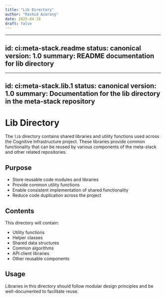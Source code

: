 ```yaml
---
title: "Lib Directory"
author: "Rashid Azarang"
date: 2025-04-18
draft: false
---
```


<!-- migrated from knowledge-base repo on 2025-04 -->

---
id: ci:meta-stack.readme
status: canonical
version: 1.0
summary: README documentation for lib directory
---

---
id: ci:meta-stack.lib.1
status: canonical
version: 1.0
summary: Documentation for the lib directory in the meta-stack repository
---

# Lib Directory

The `lib` directory contains shared libraries and utility functions used across the Cognitive Infrastructure project. These libraries provide common functionality that can be reused by various components of the meta-stack and other related repositories.

## Purpose

- Store reusable code modules and libraries
- Provide common utility functions
- Enable consistent implementation of shared functionality
- Reduce code duplication across the project

## Contents

This directory will contain:

- Utility functions
- Helper classes
- Shared data structures
- Common algorithms
- API client libraries
- Other reusable components

## Usage

Libraries in this directory should follow modular design principles and be well-documented to facilitate reuse.

<!-- migrated from knowledge-base repo on 2023-04 --> 